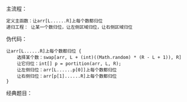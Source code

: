 主流程：    

    定义主函数：让arr[L......R]上每个数都归位
    递归工程： 让某一个数归位，让左侧区域归位，让右侧区域归位

伪代码：

    让arr[L......R]上每个数都归位 {
        选择某个数：swap[arr, L + (int)((Math.random) * (R - L + 1)), R]
        让它归位：int[] p = portition(arr, L, R);
        让左侧归位：arr[L......p[0]]上每个数都归位
        让右侧归位：arr[p[1]......R]上每个数都归位
    }

经典题目：

    
